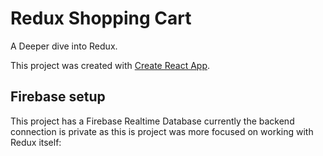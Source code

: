 # Redux Shopping Cart

A Deeper dive into Redux.

This project was created with [Create React App](https://github.com/facebook/create-react-app).

## Firebase setup

This project has a Firebase Realtime Database currently the backend connection is private as this is project was more focused on working with Redux itself:
